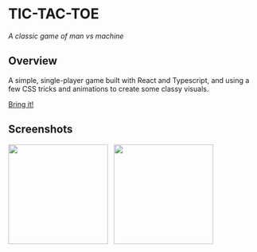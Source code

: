 # TIC-TAC-TOE

*A classic game of man vs machine*

## Overview

A simple, single-player game built with React and Typescript, and using a few CSS tricks and animations to create some classy visuals.

[Bring it!](https://zenrajko.github.io/tic-tac-toe/)

## Screenshots

<p>
  <img src="https://github.com/user-attachments/assets/706a46d9-dacb-4ef2-948a-d90ff0627ef5" width="200" />&nbsp;&nbsp;
  <img src="https://github.com/user-attachments/assets/18bb2c96-e6da-46d2-8270-5406c2be0fb2" width="200" />
</p>
